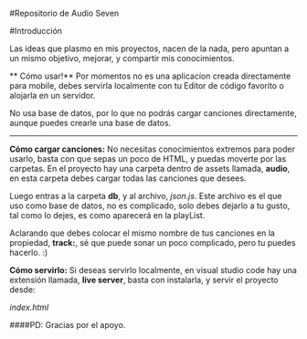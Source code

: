 #Repositorio de Audio Seven

#Introducción

Las ideas que plasmo en mis proyectos, nacen de la nada, pero apuntan a un mismo objetivo, mejorar, y compartir mis conocimientos.

** Cómo usar!**
Por momentos no es una aplicacíon creada directamente para mobile, debes servirla localmente con tu Editor de código favorito o alojarla en un servidor.

No usa base de datos, por lo que no podrás cargar canciones directamente, aunque puedes crearle una base de datos.
****
**Cómo cargar canciones:**
No necesitas conocimientos extremos para poder usarlo, basta con que sepas un poco de HTML, y puedas moverte por las carpetas.
En el proyecto hay una carpeta dentro de assets llamada, **audio**, en esta carpeta debes cargar todas las canciones que desees. 

Luego entras a la carpeta **db**, y al archivo, *json.js*. 
Este archivo es el que uso como base de datos, no es complicado, solo debes dejarlo a tu gusto, tal como lo dejes, es como aparecerá en la playList.

Aclarando que debes colocar el mismo nombre de tus canciones en la propiedad, **track:**, sé que puede sonar un poco complicado, pero tu puedes hacerlo. :)

**Cómo servirlo:**
Si deseas servirlo localmente, en visual studio code hay una extensión
llamada, **live server**, basta con instalarla, y servir el proyecto desde:

*index.html*

####PD:
Gracias por el apoyo.